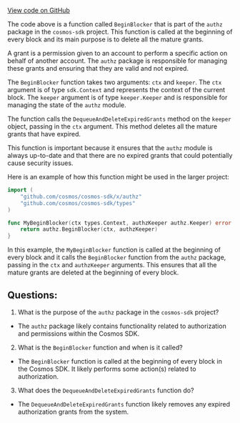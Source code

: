[View code on GitHub](https://github.com/cosmos/cosmos-sdk.git/x/authz/module/abci.go)

The code above is a function called `BeginBlocker` that is part of the `authz` package in the `cosmos-sdk` project. This function is called at the beginning of every block and its main purpose is to delete all the mature grants. 

A grant is a permission given to an account to perform a specific action on behalf of another account. The `authz` package is responsible for managing these grants and ensuring that they are valid and not expired. 

The `BeginBlocker` function takes two arguments: `ctx` and `keeper`. The `ctx` argument is of type `sdk.Context` and represents the context of the current block. The `keeper` argument is of type `keeper.Keeper` and is responsible for managing the state of the `authz` module. 

The function calls the `DequeueAndDeleteExpiredGrants` method on the `keeper` object, passing in the `ctx` argument. This method deletes all the mature grants that have expired. 

This function is important because it ensures that the `authz` module is always up-to-date and that there are no expired grants that could potentially cause security issues. 

Here is an example of how this function might be used in the larger project:

```go
import (
    "github.com/cosmos/cosmos-sdk/x/authz"
    "github.com/cosmos/cosmos-sdk/types"
)

func MyBeginBlocker(ctx types.Context, authzKeeper authz.Keeper) error {
    return authz.BeginBlocker(ctx, authzKeeper)
}
```

In this example, the `MyBeginBlocker` function is called at the beginning of every block and it calls the `BeginBlocker` function from the `authz` package, passing in the `ctx` and `authzKeeper` arguments. This ensures that all the mature grants are deleted at the beginning of every block.
## Questions: 
 1. What is the purpose of the `authz` package in the `cosmos-sdk` project?
- The `authz` package likely contains functionality related to authorization and permissions within the Cosmos SDK.

2. What is the `BeginBlocker` function and when is it called?
- The `BeginBlocker` function is called at the beginning of every block in the Cosmos SDK. It likely performs some action(s) related to authorization.

3. What does the `DequeueAndDeleteExpiredGrants` function do?
- The `DequeueAndDeleteExpiredGrants` function likely removes any expired authorization grants from the system.